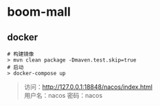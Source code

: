 # boom-mall

## docker

```shell
# 构建镜像
> mvn clean package -Dmaven.test.skip=true
# 启动
> docker-compose up
```

> 访问：http://127.0.0.1:18848/nacos/index.html</br>
> 用户名：nacos   密码：nacos
